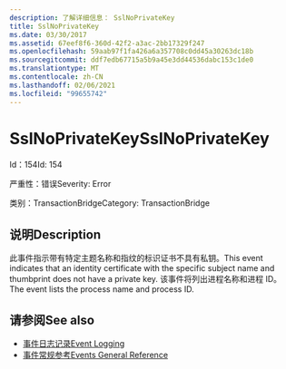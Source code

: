 ```yaml
---
description: 了解详细信息： SslNoPrivateKey
title: SslNoPrivateKey
ms.date: 03/30/2017
ms.assetid: 67eef8f6-360d-42f2-a3ac-2bb17329f247
ms.openlocfilehash: 59aab97f1fa426a6a357708c0dd45a30263dc18b
ms.sourcegitcommit: ddf7edb67715a5b9a45e3dd44536dabc153c1de0
ms.translationtype: MT
ms.contentlocale: zh-CN
ms.lasthandoff: 02/06/2021
ms.locfileid: "99655742"
---
```

# <a name="sslnoprivatekey"></a><span data-ttu-id="6b42a-103">SslNoPrivateKey</span><span class="sxs-lookup"><span data-stu-id="6b42a-103">SslNoPrivateKey</span></span>

<span data-ttu-id="6b42a-104">Id：154</span><span class="sxs-lookup"><span data-stu-id="6b42a-104">Id: 154</span></span>  
  
 <span data-ttu-id="6b42a-105">严重性：错误</span><span class="sxs-lookup"><span data-stu-id="6b42a-105">Severity: Error</span></span>  
  
 <span data-ttu-id="6b42a-106">类别：TransactionBridge</span><span class="sxs-lookup"><span data-stu-id="6b42a-106">Category: TransactionBridge</span></span>  
  
## <a name="description"></a><span data-ttu-id="6b42a-107">说明</span><span class="sxs-lookup"><span data-stu-id="6b42a-107">Description</span></span>  

 <span data-ttu-id="6b42a-108">此事件指示带有特定主题名称和指纹的标识证书不具有私钥。</span><span class="sxs-lookup"><span data-stu-id="6b42a-108">This event indicates that an identity certificate with the specific subject name and thumbprint does not have a private key.</span></span> <span data-ttu-id="6b42a-109">该事件将列出进程名称和进程 ID。</span><span class="sxs-lookup"><span data-stu-id="6b42a-109">The event lists the process name and process ID.</span></span>  
  
## <a name="see-also"></a><span data-ttu-id="6b42a-110">请参阅</span><span class="sxs-lookup"><span data-stu-id="6b42a-110">See also</span></span>

- [<span data-ttu-id="6b42a-111">事件日志记录</span><span class="sxs-lookup"><span data-stu-id="6b42a-111">Event Logging</span></span>](index.md)
- [<span data-ttu-id="6b42a-112">事件常规参考</span><span class="sxs-lookup"><span data-stu-id="6b42a-112">Events General Reference</span></span>](events-general-reference.md)
